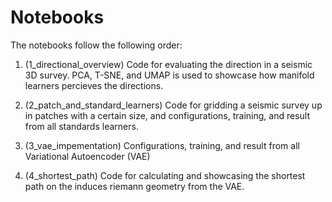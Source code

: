 # Notebooks
The notebooks follow the following order:

1. (1_directional_overview) Code for evaluating the direction in a seismic  3D survey. PCA, T-SNE, and UMAP is used to showcase how manifold learners percieves the directions.

2. (2_patch_and_standard_learners) Code for gridding a seismic survey up in patches with a certain size, and configurations, training, and result from all standards learners.

3. (3_vae_impementation) Configurations, training, and result from all Variational Autoencoder (VAE)

4. (4_shortest_path) Code for calculating and showcasing the shortest path on the induces riemann geometry from the VAE.
